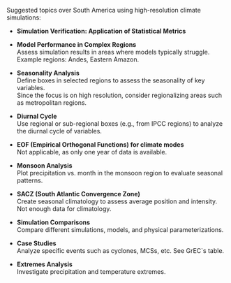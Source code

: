 Suggested topics over South America using high-resolution climate simulations:

- **Simulation Verification: Application of Statistical Metrics**
  
- **Model Performance in Complex Regions**  
  Assess simulation results in areas where models typically struggle.  
  Example regions: Andes, Eastern Amazon.

- **Seasonality Analysis**  
  Define boxes in selected regions to assess the seasonality of key variables.  
  Since the focus is on high resolution, consider regionalizing areas such as metropolitan regions.

- **Diurnal Cycle**  
  Use regional or sub-regional boxes (e.g., from IPCC regions) to analyze the diurnal cycle of variables.

- **EOF (Empirical Orthogonal Functions) for climate modes**  
  Not applicable, as only one year of data is available.

- **Monsoon Analysis**  
  Plot precipitation vs. month in the monsoon region to evaluate seasonal patterns.

- **SACZ (South Atlantic Convergence Zone)**  
  Create seasonal climatology to assess average position and intensity. Not enough data for climatology.

- **Simulation Comparisons**  
  Compare different simulations, models, and physical parameterizations.

- **Case Studies**  
  Analyze specific events such as cyclones, MCSs, etc. See GrEC`s table.

- **Extremes Analysis**  
  Investigate precipitation and temperature extremes.
